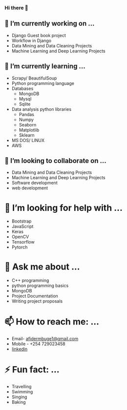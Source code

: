 ### Hi there 👋

<!--
**Lucy815-bit/Lucy815-bit** is a ✨ _special_ ✨ repository because its `README.md` (this file) appears on your GitHub profile.

Here are some ideas to get you started:

- 🔭 I’m currently working on ...
- 🌱 I’m currently learning ...
- 👯 I’m looking to collaborate on ...
- 🤔 I’m looking for help with ...
- 💬 Ask me about ...
- 📫 How to reach me: ...
- 😄 Pronouns: ...
- ⚡ Fun fact: ...
-->
## 🔭 I’m currently working on ...
* Django Guest book project
* Workflow in Django
* Data Mining and Data Cleaning Projects
* Machine Learning and Deep Learning Projects

## 🌱 I’m currently learning ...
* Scrapy/ BeautifulSoup
* Python programming language
* Databases
  * MongoDB
  * Mysql
  * Sqlite
* Data analysis python libraries
  * Pandas
  * Numpy
  * Seaborn
  * Matplotlib
  * Sklearn
* MS DOS/ LINUX
* AWS
 
 ## 👯 I’m looking to collaborate on ...
 * Data Mining and Data Cleaning Projects
 * Machine Learning and Deep Learning Projects
 * Software development
 * web development
 
 # 🤔 I’m looking for help with ...
 * Bootstrap
 * JavaScript
 * Keras
 * OpenCV
 * Tensorflow
 * Pytorch
 
 # 💬 Ask me about ...
 * C++ programming
 * python programming basics
 * MongoDB
 * Project Documentation
 * Writing project proposals
 
 # 📫 How to reach me: ...
 * Email- afidermbuge1@gmail.com
 * Mobile - +254 729023458
 * [linkedin](https://www.linkedin.com/in/lucy-achieng-wagoro-b833061b3/)
 
 # ⚡ Fun fact: ...
 * Travelling
 * Swimming
 * Singing
 * Baking
 
 
 
 
 


      
      
      
      
      
      
      
      
      
      
      
      
      
      
      
      
      
      
      
      








